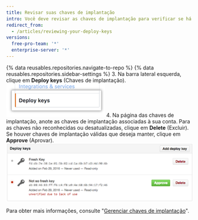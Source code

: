 ```yaml
---
title: Revisar suas chaves de implantação
intro: Você deve revisar as chaves de implantação para verificar se há chaves não autorizadas (ou potencialmente comprometidas). Você também pode aprovar as chaves de implantação que são válidas.
redirect_from:
  - /articles/reviewing-your-deploy-keys
versions:
  free-pro-team: '*'
  enterprise-server: '*'
---
```


{% data reusables.repositories.navigate-to-repo %}
{% data reusables.repositories.sidebar-settings %}
3. Na barra lateral esquerda, clique em **Deploy keys** (Chaves de implantação). ![Configuração das chaves de implantação](/assets/images/help/settings/settings-sidebar-deploy-keys.png)
4. Na página das chaves de implantação, anote as chaves de implantação associadas à sua conta. Para as chaves não reconhecidas ou desatualizadas, clique em **Delete** (Excluir). Se houver chaves de implantação válidas que deseja manter, clique em **Approve** (Aprovar). ![Lista de chaves de implantação](/assets/images/help/settings/settings-deploy-key-review.png)

Para obter mais informações, consulte "[Gerenciar chaves de implantação](/guides/managing-deploy-keys)".
